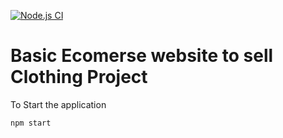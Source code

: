 [![Node.js CI](https://github.com/jceatwell/crwn-clothing/actions/workflows/node.js.yml/badge.svg)](https://github.com/jceatwell/crwn-clothing/actions/workflows/node.js.yml)

# Basic Ecomerse website to sell Clothing Project 

To Start the application

```
npm start
```